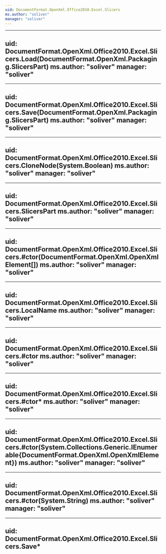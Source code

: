 ```yaml
---
uid: DocumentFormat.OpenXml.Office2010.Excel.Slicers
ms.author: "soliver"
manager: "soliver"
---
```


---
uid: DocumentFormat.OpenXml.Office2010.Excel.Slicers.Load(DocumentFormat.OpenXml.Packaging.SlicersPart)
ms.author: "soliver"
manager: "soliver"
---

---
uid: DocumentFormat.OpenXml.Office2010.Excel.Slicers.Save(DocumentFormat.OpenXml.Packaging.SlicersPart)
ms.author: "soliver"
manager: "soliver"
---

---
uid: DocumentFormat.OpenXml.Office2010.Excel.Slicers.CloneNode(System.Boolean)
ms.author: "soliver"
manager: "soliver"
---

---
uid: DocumentFormat.OpenXml.Office2010.Excel.Slicers.SlicersPart
ms.author: "soliver"
manager: "soliver"
---

---
uid: DocumentFormat.OpenXml.Office2010.Excel.Slicers.#ctor(DocumentFormat.OpenXml.OpenXmlElement[])
ms.author: "soliver"
manager: "soliver"
---

---
uid: DocumentFormat.OpenXml.Office2010.Excel.Slicers.LocalName
ms.author: "soliver"
manager: "soliver"
---

---
uid: DocumentFormat.OpenXml.Office2010.Excel.Slicers.#ctor
ms.author: "soliver"
manager: "soliver"
---

---
uid: DocumentFormat.OpenXml.Office2010.Excel.Slicers.#ctor*
ms.author: "soliver"
manager: "soliver"
---

---
uid: DocumentFormat.OpenXml.Office2010.Excel.Slicers.#ctor(System.Collections.Generic.IEnumerable{DocumentFormat.OpenXml.OpenXmlElement})
ms.author: "soliver"
manager: "soliver"
---

---
uid: DocumentFormat.OpenXml.Office2010.Excel.Slicers.#ctor(System.String)
ms.author: "soliver"
manager: "soliver"
---

---
uid: DocumentFormat.OpenXml.Office2010.Excel.Slicers.Save*
---
